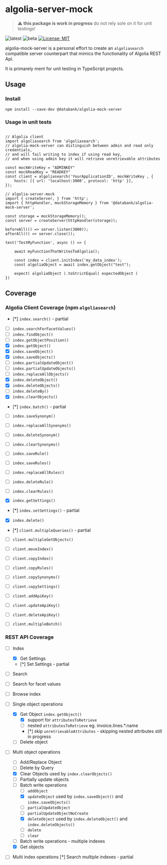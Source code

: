 # algolia-server-mock


> :warning: **this package is work in progress** do not rely sole on it for unit testings!

![latest](https://github.com/databank/algolia-server-mock/actions/workflows/main.yml/badge.svg?branch=main)
![beta](https://github.com/databank/algolia-server-mock/actions/workflows/beta-0.3.x.yml/badge.svg?branch=beta)
[![License: MIT](https://img.shields.io/badge/License-MIT-yellow.svg)](https://opensource.org/licenses/MIT)


algolia-mock-server is a personal effort to create an `algoliasearch` compatible
server counterpart that mimics the functionality of Algolia REST Api.

It is primarely ment for unit testing in TypeScript projects.

## Usage



### Install
```
npm install --save-dev @databank/algolia-mock-server
```

### Usage in unit tests
```

// Algolia client
import algoliasearch from 'algoliasearch';
// algolia-mock-server can distinguish between admin and read only credentials,
// and will fail writing to index if using read key, 
// and when using admin key it will retrieve unretrievable attributes

const mockWriteKey = "ADMINKEY"
const mockReadKey = "READKEY"
const client = algoliasearch('YourApplicationID', mockWriteKey , {
	hosts: [{ url: 'localhost:3000', protocol: 'http' }],
});

// algolia-server-mock
import { createServer, } from 'http';
import { httpHandler, mockStorageMemory } from '@databank/algolia-mock-server';

const storage = mockStorageMemory();
const server = createServer(httpHandler(storage));

beforeAll(() => server.listen(3000));
afterAll(() => server.close());

test('TestMyFunction', async () => {

	await myFunctionThatWritesToAlgolia();

	const index = client.initIndex('my_data_index');
	const algoliaObject = await index.getObject("test");

	expect( algoliaObject ).toStrictEqual( expectedObject )
})

```

## Coverage

### Algolia Client Coverage (npm `algoliasearch`)

- [*] `index.search()` - partial
- [ ] `index.searchForFacetValues()`
- [ ] `index.findObject()`
- [ ] `index.getObjectPosition()`
- [x] `index.getObject()`
- [x] `index.saveObject()`
- [x] `index.saveObjects()`
- [ ] `index.partialUpdateObject()`
- [ ] `index.partialUpdateObjects()`
- [ ] `index.replaceAllObjects()`
- [x] `index.deleteObject()`
- [x] `index.deleteObjects()`
- [ ] `index.deleteBy()`
- [x] `index.clearObjects()`
- [*] `index.batch()` - partial

- [ ] `index.saveSynonym()`
- [ ] `index.replaceAllSynonyms()`
- [ ] `index.deleteSynonym()`
- [ ] `index.clearSynonyms()`

- [ ] `index.saveRule()`
- [ ] `index.saveRules()`
- [ ] `index.replaceAllRules()`
- [ ] `index.deleteRule()`
- [ ] `index.clearRules()`

- [x] `index.getSettings()`
- [*] `index.setSettings()` - partial

- [x] `index.delete()`

- [*] `client.multipleQueries()` - partial
- [ ] `client.multipleGetObjects()`
- [ ] `client.moveIndex()`
- [ ] `client.copyIndex()`
- [ ] `client.copyRules()`
- [ ] `client.copySynonyms()`
- [ ] `client.copySettings()`
- [ ] `client.addApiKey()`
- [ ] `client.updateApiKey()`
- [ ] `client.deleteApiKey()`
- [ ] `client.multipleBatch()`


### REST API Coverage

- [ ] Index
  - [x] Get Settings
  - [*] Set Settings - partial
- [ ] Search
- [ ] Search for facet values
- [ ] Browse index
- [ ] Single object operations
  - [x] Get Object `index.getObject()`
    - [x] support for `attributesToRetrieve`
    - [ ] nested `attributesToRetrieve` eg. invoice.lines.*.name
    - [*] skip `unretrievableAttributes` - skipping nested attributes still in progress
  - [ ] Delete object
- [ ] Multi object operations
  - [ ] Add/Replace Object
  - [ ] Delete by Query
  - [x] Clear Objects used by `index.clearObjects()`
  - [ ] Partially update objects
  - [ ] Batch write operations
    - [ ] `addObject`
    - [x] `updateObject` used by `index.saveObject()` and `index.saveObjects()`
    - [ ] `partialUpdateObject`
    - [ ] `partialUpdateObjectNoCreate`
    - [x] `deleteObject` used by `index.deleteObject()` and `index.deleteObjects()`
    - [ ] `delete`
    - [ ] `clear`
  - [ ] Batch write operations - multiple indexes
  - [x] Get objects
- [ ] Multi index operations
	[*] Search multiple indexes - partial
     